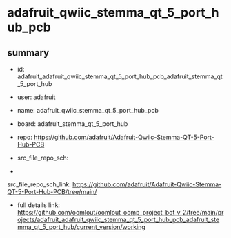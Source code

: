 # adafruit_qwiic_stemma_qt_5_port_hub_pcb
 
## summary 
* id: adafruit_adafruit_qwiic_stemma_qt_5_port_hub_pcb_adafruit_stemma_qt_5_port_hub
* user: adafruit
* name: adafruit_qwiic_stemma_qt_5_port_hub_pcb
* board: adafruit_stemma_qt_5_port_hub
* repo: https://github.com/adafruit/Adafruit-Qwiic-Stemma-QT-5-Port-Hub-PCB



* src_file_repo_sch: 
*
 src_file_repo_sch_link: https://github.com/adafruit/Adafruit-Qwiic-Stemma-QT-5-Port-Hub-PCB/tree/main/
* full details link: https://github.com/oomlout/oomlout_oomp_project_bot_v_2/tree/main/projects/adafruit_adafruit_qwiic_stemma_qt_5_port_hub_pcb_adafruit_stemma_qt_5_port_hub/current_version/working  






